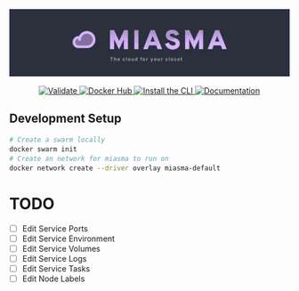 <img src="./.github/assets/readme_branding.png" alt="Miasma - The cloud for your closet" height="50%">

<p align="center">
  <a href="https://github.com/aklinker1/miasma/actions/workflows/validate.yml">
    <img src="https://github.com/aklinker1/miasma/actions/workflows/validate.yml/badge.svg" alt="Validate" />
  </a>
  <a href="https://hub.docker.com/r/aklinker1/miasma">
    <img src="https://img.shields.io/badge/Docker Hub-aklinker1%2Fmiasma-success?logo=docker&logoColor=aaa" alt="Docker Hub" />
  </a>
  <a href="https://github.com/aklinker1/miasma/releases">
    <img src="https://img.shields.io/badge/CLI-Latest-success?logo=github&logoColor=aaa" alt="Install the CLI" />
  </a>
  <a href="https://aklinker1.github.io/miasma">
    <img src="https://img.shields.io/badge/Documentation-blue" alt="Documentation" />
  </a>
</p>

## Development Setup

```bash
# Create a swarm locally
docker swarm init
# Create an network for miasma to run on
docker network create --driver overlay miasma-default
```

# TODO

- [ ] Edit Service Ports
- [ ] Edit Service Environment
- [ ] Edit Service Volumes
- [ ] Edit Service Logs
- [ ] Edit Service Tasks
- [ ] Edit Node Labels
